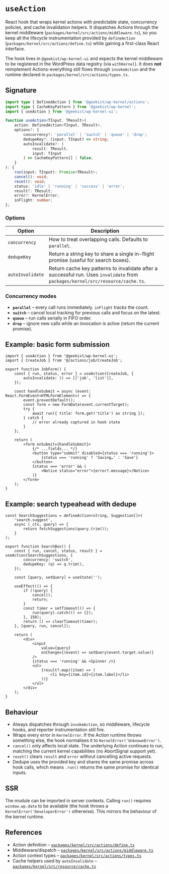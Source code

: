 # `useAction`

React hook that wraps kernel actions with predictable state, concurrency
policies, and cache invalidation helpers. It dispatches Actions through the
kernel middleware (`packages/kernel/src/actions/middleware.ts`), so you keep all
the lifecycle instrumentation provided by `defineAction`
(`packages/kernel/src/actions/define.ts`) while gaining a first-class React
interface.

The hook lives in `@geekist/wp-kernel-ui` and expects the kernel middleware to
be registered in the WordPress data registry (via `withKernel`). It does **not**
reimplement Actions-everything still flows through `invokeAction` and the
runtime declared in `packages/kernel/src/actions/types.ts`.

## Signature

```ts
import type { DefinedAction } from '@geekist/wp-kernel/actions';
import type { CacheKeyPattern } from '@geekist/wp-kernel';
import { useAction } from '@geekist/wp-kernel-ui';

function useAction<TInput, TResult>(
	action: DefinedAction<TInput, TResult>,
	options?: {
		concurrency?: 'parallel' | 'switch' | 'queue' | 'drop';
		dedupeKey?: (input: TInput) => string;
		autoInvalidate?: (
			result: TResult,
			input: TInput
		) => CacheKeyPattern[] | false;
	}
): {
	run(input: TInput): Promise<TResult>;
	cancel(): void;
	reset(): void;
	status: 'idle' | 'running' | 'success' | 'error';
	result?: TResult;
	error?: KernelError;
	inFlight: number;
};
```

### Options

| Option           | Description                                                                                                                     |
| ---------------- | ------------------------------------------------------------------------------------------------------------------------------- |
| `concurrency`    | How to treat overlapping calls. Defaults to `parallel`.                                                                         |
| `dedupeKey`      | Return a string key to share a single in-flight promise (useful for search boxes).                                              |
| `autoInvalidate` | Return cache key patterns to invalidate after a successful run. Uses `invalidate` from `packages/kernel/src/resource/cache.ts`. |

### Concurrency modes

- **`parallel`** – every call runs immediately. `inFlight` tracks the count.
- **`switch`** – cancel local tracking for previous calls and focus on the latest.
- **`queue`** – run calls serially in FIFO order.
- **`drop`** – ignore new calls while an invocation is active (return the
  current promise).

## Example: basic form submission

```tsx
import { useAction } from '@geekist/wp-kernel-ui';
import { CreateJob } from '@/actions/job/CreateJob';

export function JobForm() {
	const { run, status, error } = useAction(CreateJob, {
		autoInvalidate: () => [['job', 'list']],
	});

	const handleSubmit = async (event: React.FormEvent<HTMLFormElement>) => {
		event.preventDefault();
		const form = new FormData(event.currentTarget);
		try {
			await run({ title: form.get('title') as string });
		} catch {
			// error already captured in hook state
		}
	};

	return (
		<form onSubmit={handleSubmit}>
			{/* ...fields... */}
			<button type="submit" disabled={status === 'running'}>
				{status === 'running' ? 'Saving…' : 'Save'}
			</button>
			{status === 'error' && (
				<Notice status="error">{error?.message}</Notice>
			)}
		</form>
	);
}
```

## Example: search typeahead with dedupe

```tsx
const SearchSuggestions = defineAction<string, Suggestion[]>(
	'search.suggest',
	async (_ctx, query) => {
		return fetchSuggestions(query.trim());
	}
);

export function SearchBox() {
	const { run, cancel, status, result } = useAction(SearchSuggestions, {
		concurrency: 'switch',
		dedupeKey: (q) => q.trim(),
	});

	const [query, setQuery] = useState('');

	useEffect(() => {
		if (!query) {
			cancel();
			return;
		}
		const timer = setTimeout(() => {
			run(query).catch(() => {});
		}, 150);
		return () => clearTimeout(timer);
	}, [query, run, cancel]);

	return (
		<div>
			<input
				value={query}
				onChange={(event) => setQuery(event.target.value)}
			/>
			{status === 'running' && <Spinner />}
			<ul>
				{result?.map((item) => (
					<li key={item.id}>{item.label}</li>
				))}
			</ul>
		</div>
	);
}
```

## Behaviour

- Always dispatches through `invokeAction`, so middleware, lifecycle hooks, and
  reporter instrumentation still fire.
- Wraps every error in `KernelError`. If the Action runtime throws something
  else, the hook normalises it to `KernelError('UnknownError')`.
- `cancel()` only affects local state. The underlying Action continues to run,
  matching the current kernel capabilities (no AbortSignal support yet).
- `reset()` clears `result` and `error` without cancelling active requests.
- Dedupe uses the provided key and shares the same promise across hook calls,
  which means `.run()` returns the same promise for identical inputs.

## SSR

The module can be imported in server contexts. Calling `run()` requires
`window.wp.data` to be available (the hook throws a `KernelError('DeveloperError')`
otherwise). This mirrors the behaviour of the kernel runtime.

## References

- Action definition – [`packages/kernel/src/actions/define.ts`](../packages/kernel/src/actions/define.ts)
- Middleware/dispatch – [`packages/kernel/src/actions/middleware.ts`](../packages/kernel/src/actions/middleware.ts)
- Action context types – [`packages/kernel/src/actions/types.ts`](../packages/kernel/src/actions/types.ts)
- Cache helpers used by `autoInvalidate` – [`packages/kernel/src/resource/cache.ts`](../packages/kernel/src/resource/cache.ts)
